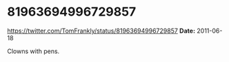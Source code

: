 # 81963694996729857
https://twitter.com/TomFrankly/status/81963694996729857
**Date:** 2011-06-18

Clowns with pens.
